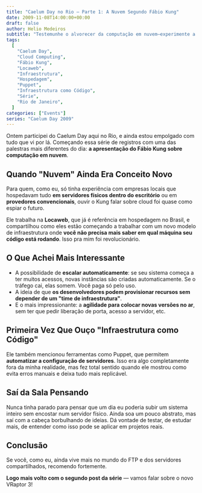 ```yaml
---
title: "Caelum Day no Rio – Parte 1: A Nuvem Segundo Fábio Kung"
date: 2009-11-08T14:00:00+00:00
draft: false
author: Helio Medeiros
subtitle: "Testemunhe o alvorecer da computação em nuvem—experimente a visão presciente de Fábio Kung sobre transformação de infraestrutura, de servidores físicos para computação elástica sob demanda que remodelaria toda a indústria"
tags:
  [
    "Caelum Day",
    "Cloud Computing",
    "Fábio Kung",
    "Locaweb",
    "Infraestrutura",
    "Hospedagem",
    "Puppet",
    "Infraestrutura como Código",
    "Série",
    "Rio de Janeiro",
  ]
categories: ["Events"]
series: "Caelum Day 2009"
---
```


Ontem participei do Caelum Day aqui no Rio, e ainda estou empolgado com tudo que vi por lá. Começando essa série de registros com uma das palestras mais diferentes do dia: **a apresentação do Fábio Kung sobre computação em nuvem**.

## Quando "Nuvem" Ainda Era Conceito Novo

Para quem, como eu, só tinha experiência com empresas locais que hospedavam tudo **em servidores físicos dentro do escritório** ou em **provedores convencionais**, ouvir o Kung falar sobre cloud foi quase como espiar o futuro.

Ele trabalha na **Locaweb**, que já é referência em hospedagem no Brasil, e compartilhou como eles estão começando a trabalhar com um novo modelo de infraestrutura onde **você não precisa mais saber em qual máquina seu código está rodando**. Isso pra mim foi revolucionário.

## O Que Achei Mais Interessante

- A possibilidade de **escalar automaticamente**: se seu sistema começa a ter muitos acessos, novas instâncias são criadas automaticamente. Se o tráfego cai, elas somem. Você paga só pelo uso.
- A ideia de que **os desenvolvedores podem provisionar recursos sem depender de um "time de infraestrutura"**.
- E o mais impressionante: a **agilidade para colocar novas versões no ar**, sem ter que pedir liberação de porta, acesso a servidor, etc.

## Primeira Vez Que Ouço "Infraestrutura como Código"

Ele também mencionou ferramentas como Puppet, que permitem **automatizar a configuração de servidores**. Isso era algo completamente fora da minha realidade, mas fez total sentido quando ele mostrou como evita erros manuais e deixa tudo mais replicável.

## Saí da Sala Pensando

Nunca tinha parado para pensar que um dia eu poderia subir um sistema inteiro sem encostar num servidor físico. Ainda soa um pouco abstrato, mas saí com a cabeça borbulhando de ideias. Dá vontade de testar, de estudar mais, de entender como isso pode se aplicar em projetos reais.

## Conclusão

Se você, como eu, ainda vive mais no mundo do FTP e dos servidores compartilhados, recomendo fortemente.

**Logo mais volto com o segundo post da série** — vamos falar sobre o novo VRaptor 3!
